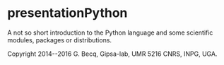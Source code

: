 # presentationPython

A not so short introduction to the Python language and some scientific modules, packages or distributions. 

Copyright 2014--2016 G. Becq, Gipsa-lab, UMR 5216 CNRS, INPG, UGA. 
